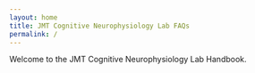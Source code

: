 ```yaml
---
layout: home
title: JMT Cognitive Neurophysiology Lab FAQs
permalink: /
---
```

Welcome to the JMT Cognitive Neurophysiology Lab Handbook.
